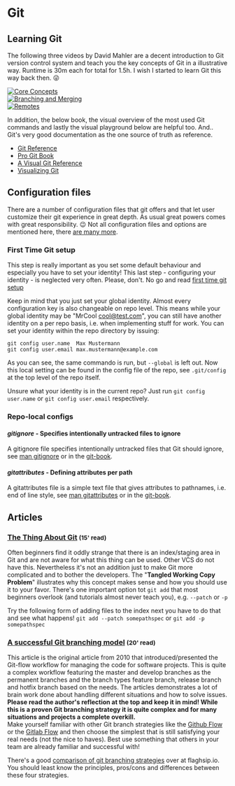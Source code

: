 # Git

## Learning Git

The following three videos by David Mahler are a decent introduction to Git
version control system and teach you the key concepts of Git in a illustrative
way. Runtime is 30m each for total for 1.5h. I wish I started to learn Git this
way back then. :stuck_out_tongue_winking_eye:

<!-- * [Core Concepts](https://www.youtube.com/watch?v=uR6G2v_WsRA)  -->
<!-- * [Branching and Merging](https://www.youtube.com/watch?v=FyAAIHHClqI)  -->
<!-- * [Remotes](https://www.youtube.com/watch?v=Gg4bLk8cGNo)  -->
[![Core Concepts](https://img.youtube.com/vi/uR6G2v_WsRA/0.jpg)](https://www.youtube.com/watch?v=uR6G2v_WsRA)  
[![Branching and Merging](https://img.youtube.com/vi/FyAAIHHClqI/0.jpg)](https://www.youtube.com/watch?v=FyAAIHHClqI)  
[![Remotes](https://img.youtube.com/vi/Gg4bLk8cGNo/0.jpg)](https://www.youtube.com/watch?v=Gg4bLk8cGNo)  


In addition, the below book, the visual overview of the most used Git commands
and lastly the visual playground below are helpful too. And.. Git's very good
documentation as the one source of truth as reference.

* [Git Reference](https://git-scm.com/docs) 
* [Pro Git Book](https://git-scm.com/book/en/v2)
* [A Visual Git Reference](https://git-scm.com/docs) 
* [Visualizing Git](https://git-school.github.io/visualizing-git/)

## Configuration files

There are a number of configuration files that git offers and that let user
customize their git experience in great depth. As usual
great powers comes with great responsibility. :wink: Not all configuration
files and options are mentioned here, there
[are many more](https://git-scm.com/docs/git-config).

### First Time Git setup

This step is really important as you set some default behaviour and especially
you have to set your identity! This last step - configuring your identity - is 
neglected very often. Please, don't. No go and read [first time git
setup](https://git-scm.com/book/en/v2/Getting-Started-First-Time-Git-Setup)

Keep in mind that you just set your global identity. Almost every configuration
key is also changeable on repo level. This means while your global identity may
be "MrCool <cool@test.com>", you can still have another identity on a per repo
basis, i.e. when implementing stuff for work. You can set your identity within
the repo directory by issuing:

    git config user.name  Max Mustermann
    git config user.email max.mustermann@example.com

As you can see, the same commando is run, but `--global` is left out. Now this
local setting can be found in the config file of the repo, see `.git/config` at
the top level of the repo itself.

Unsure what your identity is in the current repo? Just run `git config user.name` or `git config user.email` respectively.

### Repo-local configs

#### *gitignore* - Specifies intentionally untracked files to ignore

A gitignore file specifies intentionally untracked files that Git should ignore, see [man gitignore](https://git-scm.com/docs/gitignore) or in the [git-book](https://git-scm.com/book/en/v2/Git-Basics-Recording-Changes-to-the-Repository#_ignoring).

#### *gitattributes* - Defining attributes per path

A gitattributes file is a simple text file that gives attributes to pathnames, i.e. end of line style, see
[man gitattributes](https://git-scm.com/docs/gitattributes) or in the [git-book](https://git-scm.com/book/en/v2/Customizing-Git-Git-Attributes).

## Articles

### [The Thing About Git](https://tomayko.com/blog/2008/the-thing-about-git) <small>(15' read)</small>

Often beginners find it oddly strange that there is an index/staging area in Git and are not aware
for what this thing can be used. Other VCS do not have this. Nevertheless it's not an addition just
to make Git more complicated and to bother the developers. The "**Tangled Working Copy Problem**" illustrates
why this concept makes sense and how you should use it to your favor. There's one important option tot `git add`
that most beginners overlook (and tutorials almost never teach you), e.g. `--patch` or `-p`

Try the following form of adding files to the index next you have to do that and see what happens!
`git add --patch somepathspec` or `git add -p somepathspec`

### [A successful Git branching model][gitflow] <small>(20' read)</small>

This article is the original article from 2010 that introduced/presented the
Git-flow workflow for managing the code for software projects. This is quite a
complex workflow featuring the master and develop branches as the permanent
branches and the branch types feature branch, release branch and hotfix branch
based on the needs. The articles demonstrates a lot of brain work done about
handling different situations and how to solve issues. **Please read the author's
reflection at the top and keep it in mind! While this is a proven Git branching
strategy it is quite complex and for many situations and projects a complete
overkill.**  
Make yourself familiar with other Git branch strategies like the
[Github Flow][ghflow] or the [Gitlab Flow][glflow] and then choose the simplest
that is still satisfying your real needs (not the nice to haves). Best use
something that others in your team are already familiar and successful with!

There's a good [comparison of git branching strategies][gbstrats]
over at flaghsip.io. You should least know the principles, pros/cons and
differences between these four strategies.

[gitflow]: https://nvie.com/posts/a-successful-git-branching-model/
[ghflow]: https://githubflow.github.io/
[glflow]: https://docs.gitlab.com/ee/topics/gitlab_flow.html
[gbstrats]: https://www.flagship.io/git-branching-strategies/

